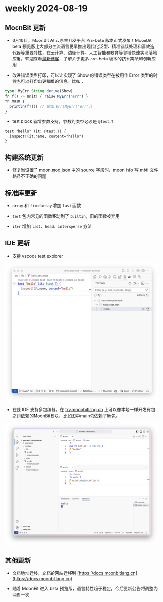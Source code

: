 # weekly 2024-08-19

## MoonBit 更新

- 8月18日，MoonBit AI 云原生开发平台 Pre-beta 版本正式发布！MoonBit beta 预览版比大部分主流语言更早推出现代化泛型、精准错误处理和高效迭代器等重要特性，在云计算、边缘计算、人工智能和教育等领域快速实现落地应用。欢迎查看[最新博客](https://www.moonbitlang.cn/blog/beta-preview)，了解关于更多 pre-beta 版本的技术突破和创新应用

- 改进错误类型打印，可以让实现了 Show 的错误类型在被用作 Error 类型的时候也可以打印出更细致的信息，比如：

```typescript
type! MyErr String derive(Show)
fn f() -> Unit! { raise MyErr("err") }
fn main {
  println(f?()) // 输出 Err(MyErr("err"))
}
```

- test block 新增参数支持，参数的类型必须是 `@test.T`

```moonbit
test "hello" (it: @test.T) {
  inspect!(it.name, content="hello")
}
```

## 构建系统更新

- 修复当设置了 moon.mod.json 中的 source 字段时，moon info 写 mbti 文件路径不正确的问题

## 标准库更新

- `array` 和 `fixedarray` 增加 `last` 函数

- `test` 包内常见的函数移动到了 `builtin`，旧的函数被弃用

- `iter` 增加 `last`、`head`、`intersperse` 方法

## IDE 更新

- 支持 vscode test explorer

![test explorer](test-explorer.png)

- 在线 IDE 支持多包编辑。在 [try.moonbitlang.cn](https://try.moonbitlang.cn) 上可以像本地一样开发有包之间依赖的MoonBit模块，比如图中main包依赖了lib包。

![IDE](ide.png)

## 其他更新

- 文档地址迁移，文档的网站迁移到 [https://docs.moonbitlang.cn](https://docs.moonbitlang.cn)

- 随着 MoonBit 进入 beta 预览版，语言特性趋于稳定，今后更新公告将调整为两周一次
